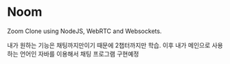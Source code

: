 # Noom

Zoom Clone using NodeJS, WebRTC and Websockets.

내가 원하는 기능은 채팅까지만이기 때문에 2챕터까지만 학습.
이후 내가 메인으로 사용하는 언어인 자바를 이용해서 채팅 프로그램 구현예정
